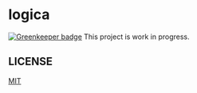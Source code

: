 logica
================================================================

[![Greenkeeper badge](https://badges.greenkeeper.io/syuilo/logica.svg)](https://greenkeeper.io/)
This project is work in progress.

LICENSE
----------------------------------------------------------------
[MIT](LICENSE)
